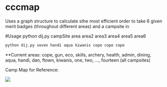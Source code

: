 # cccmap
Uses a graph structure to calculate sthe most efficient order to take 6 given merit badges (throughout different areas) and a campsite in

#Usage
python dij.py campSite area area2 area3 area4 area5 area6
```python
python dij.py seven handi aqua kiwanis cope cope cope
```

**Current areas: cope, gun, eco, skills, archery, health, admin, dining, aqua, handi, dan, ftown, kiwanis, one, two, ..., fourteen (all campsites)

Camp Map for Reference:

![](http://lhcbsa.org/uploads/programs/ccc_map.jpg)
